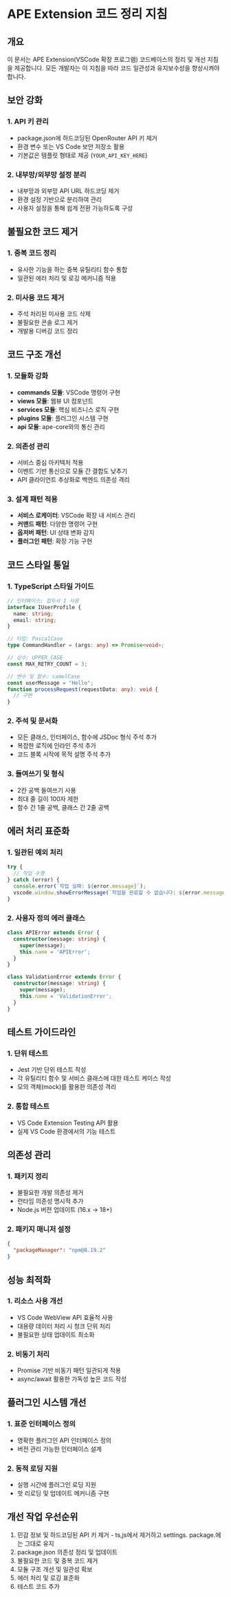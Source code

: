 # APE Extension 코드 정리 지침

## 개요

이 문서는 APE Extension(VSCode 확장 프로그램) 코드베이스의 정리 및 개선 지침을 제공합니다. 모든 개발자는 이 지침을 따라 코드 일관성과 유지보수성을 향상시켜야 합니다.

## 보안 강화

### 1. API 키 관리

- package.json에 하드코딩된 OpenRouter API 키 제거
- 환경 변수 또는 VS Code 보안 저장소 활용
- 기본값은 템플릿 형태로 제공 (`YOUR_API_KEY_HERE`)

### 2. 내부망/외부망 설정 분리

- 내부망과 외부망 API URL 하드코딩 제거
- 환경 설정 기반으로 분리하여 관리
- 사용자 설정을 통해 쉽게 전환 가능하도록 구성

## 불필요한 코드 제거

### 1. 중복 코드 정리

- 유사한 기능을 하는 중복 유틸리티 함수 통합
- 일관된 에러 처리 및 로깅 메커니즘 적용

### 2. 미사용 코드 제거

- 주석 처리된 미사용 코드 삭제
- 불필요한 콘솔 로그 제거
- 개발용 디버깅 코드 정리

## 코드 구조 개선

### 1. 모듈화 강화

- **commands 모듈**: VSCode 명령어 구현
- **views 모듈**: 웹뷰 UI 컴포넌트
- **services 모듈**: 핵심 비즈니스 로직 구현
- **plugins 모듈**: 플러그인 시스템 구현
- **api 모듈**: ape-core와의 통신 관리

### 2. 의존성 관리

- 서비스 중심 아키텍처 적용
- 이벤트 기반 통신으로 모듈 간 결합도 낮추기
- API 클라이언트 추상화로 백엔드 의존성 격리

### 3. 설계 패턴 적용

- **서비스 로케이터**: VSCode 확장 내 서비스 관리
- **커맨드 패턴**: 다양한 명령어 구현
- **옵저버 패턴**: UI 상태 변화 감지
- **플러그인 패턴**: 확장 기능 구현

## 코드 스타일 통일

### 1. TypeScript 스타일 가이드

```typescript
// 인터페이스: 접두사 I 사용
interface IUserProfile {
  name: string;
  email: string;
}

// 타입: PascalCase
type CommandHandler = (args: any) => Promise<void>;

// 상수: UPPER_CASE
const MAX_RETRY_COUNT = 3;

// 변수 및 함수: camelCase
const userMessage = "Hello";
function processRequest(requestData: any): void {
  // 구현
}
```

### 2. 주석 및 문서화

- 모든 클래스, 인터페이스, 함수에 JSDoc 형식 주석 추가
- 복잡한 로직에 인라인 주석 추가
- 코드 블록 시작에 목적 설명 주석 추가

### 3. 들여쓰기 및 형식

- 2칸 공백 들여쓰기 사용
- 최대 줄 길이 100자 제한
- 함수 간 1줄 공백, 클래스 간 2줄 공백

## 에러 처리 표준화

### 1. 일관된 예외 처리

```typescript
try {
  // 작업 수행
} catch (error) {
  console.error(`작업 실패: ${error.message}`);
  vscode.window.showErrorMessage(`작업을 완료할 수 없습니다: ${error.message}`);
}
```

### 2. 사용자 정의 에러 클래스

```typescript
class APIError extends Error {
  constructor(message: string) {
    super(message);
    this.name = 'APIError';
  }
}

class ValidationError extends Error {
  constructor(message: string) {
    super(message);
    this.name = 'ValidationError';
  }
}
```

## 테스트 가이드라인

### 1. 단위 테스트

- Jest 기반 단위 테스트 작성
- 각 유틸리티 함수 및 서비스 클래스에 대한 테스트 케이스 작성
- 모의 객체(mock)를 활용한 의존성 격리

### 2. 통합 테스트

- VS Code Extension Testing API 활용
- 실제 VS Code 환경에서의 기능 테스트

## 의존성 관리

### 1. 패키지 정리

- 불필요한 개발 의존성 제거
- 런타임 의존성 명시적 추가
- Node.js 버전 업데이트 (16.x → 18+)

### 2. 패키지 매니저 설정

```json
{
  "packageManager": "npm@8.19.2"
}
```

## 성능 최적화

### 1. 리소스 사용 개선

- VS Code WebView API 효율적 사용
- 대용량 데이터 처리 시 청크 단위 처리
- 불필요한 상태 업데이트 최소화

### 2. 비동기 처리

- Promise 기반 비동기 패턴 일관되게 적용
- async/await 활용한 가독성 높은 코드 작성

## 플러그인 시스템 개선

### 1. 표준 인터페이스 정의

- 명확한 플러그인 API 인터페이스 정의
- 버전 관리 가능한 인터페이스 설계

### 2. 동적 로딩 지원

- 실행 시간에 플러그인 로딩 지원
- 핫 리로딩 및 업데이트 메커니즘 구현

## 개선 작업 우선순위

1. 민감 정보 및 하드코딩된 API 키 제거 - ts,js에서 제거하고 settings. package.에는 그대로 유지
2. package.json 의존성 정리 및 업데이트
3. 불필요한 코드 및 중복 코드 제거
4. 모듈 구조 개선 및 일관성 확보
5. 에러 처리 및 로깅 표준화
6. 테스트 코드 추가
